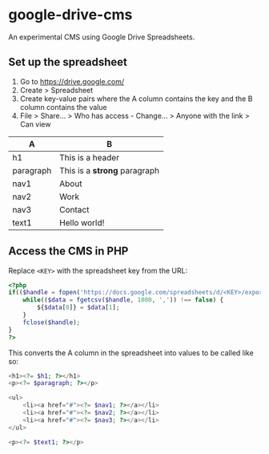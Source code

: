 google-drive-cms
================

An experimental CMS using Google Drive Spreadsheets.

Set up the spreadsheet
----------------------

1. Go to https://drive.google.com/
2. Create > Spreadsheet
3. Create key-value pairs where the A column contains the key and the B column contains the value
4. File > Share... > Who has access - Change... > Anyone with the link > Can view

A | B
-----|-----
h1 | This is a header
paragraph | This is a <strong>strong</strong> paragraph
nav1 | About
nav2 | Work
nav3 | Contact
text1 | Hello world!

Access the CMS in PHP
---------------------

Replace `<KEY>` with the spreadsheet key from the URL:

```php
<?php
if(($handle = fopen('https://docs.google.com/spreadsheets/d/<KEY>/export?gid=0&format=csv', 'r')) !== false) {
    while(($data = fgetcsv($handle, 1000, ',')) !== false) {
        ${$data[0]} = $data[1];
    }
    fclose($handle);
}
?>
```

This converts the A column in the spreadsheet into values to be called like so:

```php
<h1><?= $h1; ?></h1>
<p><?= $paragraph; ?></p>

<ul>
    <li><a href="#"><?= $nav1; ?></a></li>
    <li><a href="#"><?= $nav2; ?></a></li>
    <li><a href="#"><?= $nav3; ?></a></li>
</ul>

<p><?= $text1; ?></p>
```